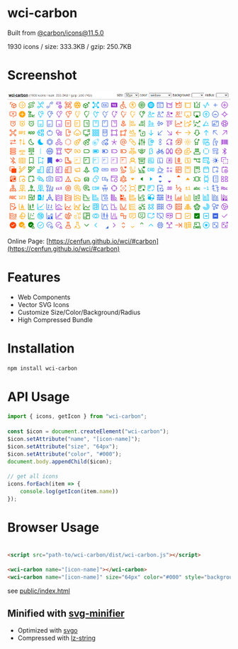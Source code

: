 # wci-carbon
Built from [@carbon/icons@11.5.0](https://github.com/carbon-design-system/carbon)  

1930 icons / size: 333.3KB / gzip: 250.7KB  



# Screenshot
![screenshot](public/screenshot.png)

Online Page: [https://cenfun.github.io/wci/#carbon](https://cenfun.github.io/wci/#carbon)

# Features
* Web Components
* Vector SVG Icons 
* Customize Size/Color/Background/Radius
* High Compressed Bundle
# Installation
```sh
npm install wci-carbon
```
# API Usage
```js
import { icons, getIcon } from "wci-carbon";

const $icon = document.createElement("wci-carbon");
$icon.setAttribute("name", "[icon-name]");
$icon.setAttribute("size", "64px");
$icon.setAttribute("color", "#000");
document.body.appendChild($icon);

// get all icons
icons.forEach(item => {
    console.log(getIcon(item.name))
});
```
# Browser Usage
```html

<script src="path-to/wci-carbon/dist/wci-carbon.js"></script>

<wci-carbon name="[icon-name]"></wci-carbon>
<wci-carbon name="[icon-name]" size="64px" color="#000" style="background:#f5f5f5;"></wci-carbon>
```
see [public/index.html](public/index.html)

## Minified with [svg-minifier](https://github.com/cenfun/svg-minifier)
* Optimized with [svgo](https://github.com/svg/svgo)
* Compressed with [lz-string](https://github.com/pieroxy/lz-string)
